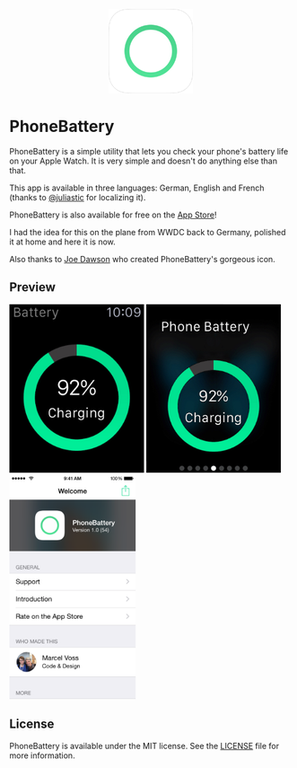 <p align="center" >
<a href="https://itunes.apple.com/us/app/phonebattery-your-phones-battery/id1009278300?ls=1&mt=8"><img src="Preview/rounded_icon.png" alt="" width="150" height="150"/></a>
</p>

# PhoneBattery
PhoneBattery is a simple utility that lets you check your phone's battery life on your Apple Watch. It is very simple and doesn't do anything else than that.

This app is available in three languages: German, English and French (thanks to [@juliastic](https://github.com/juliastic) for localizing it).

PhoneBattery is also available for free on the [App Store](https://itunes.apple.com/us/app/phonebattery-your-phones-battery/id1009278300?ls=1&mt=8)!

I had the idea for this on the plane from WWDC back to Germany, polished it at home and here it is now.

Also thanks to [Joe Dawson](https://github.com/JoeDawson) who created PhoneBattery's gorgeous icon.

## Preview
<img src="Preview/watch_1.jpg" alt="" height="300"/>
<img src="Preview/watch_2.jpg" alt="" height="300"/>
<img src="Preview/phone_1.png" alt="" height="400"/>

## License
PhoneBattery is available under the MIT license. See the [LICENSE](https://github.com/marcelvoss/PhoneBattery/blob/master/LICENSE.md) file for more information.

